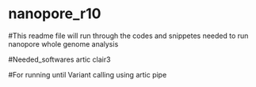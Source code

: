 # nanopore_r10
#This readme file will run through the codes and snippetes needed to run nanopore whole genome analysis 

#Needed_softwares
  artic
  clair3

#For running until Variant calling using artic pipe


